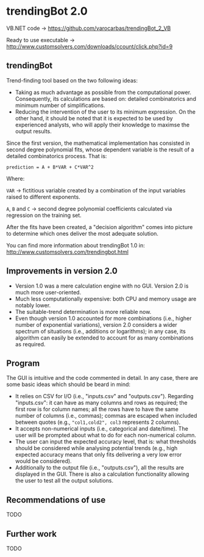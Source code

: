 trendingBot 2.0
===============


VB.NET code -> https://github.com/varocarbas/trendingBot_2_VB

Ready to use executable -> http://www.customsolvers.com/downloads/ccount/click.php?id=9

trendingBot
-----------

Trend-finding tool based on the two following ideas:
* Taking as much advantage as possible from the computational power. Consequently, its calculations are based on: detailed combinatorics and minimum number of simplifications.
* Reducing the intervention of the user to its minimum expression. On the other hand, it should be noted that it is expected to be used by experienced analysts, who will apply their knowledge to maximse the output results.

Since the first version, the mathematical implementation has consisted in second degree polynomial fits, whose dependent variable is the result of a detailed combinatorics process. That is: 

`prediction = A + B*VAR + C*VAR^2`

Where:

`VAR` -> fictitious variable created by a combination of the input variables raised to different exponents.

`A`, `B` and `C` -> second degree polynomial coefficients calculated via regression on the training set.


After the fits have been created, a "decision algorithm" comes into picture to determine which ones deliver the most adequate solution. 

You can find more information about trendingBot 1.0 in: http://www.customsolvers.com/trendingbot.html


Improvements in version 2.0
---------------------------

* Version 1.0 was a mere calculation engine with no GUI. Version 2.0 is much more user-oriented.
* Much less computationally expensive: both CPU and memory usage are notably lower.
* The suitable-trend determination is more reliable now.
* Even though version 1.0 accounted for more combinations (i.e., higher number of exponential variations), version 2.0 considers a wider spectrum of situations (i.e., additions or logarithms); in any case, its algorithm can easily be extended to account for as many combinations as required.


Program
-------

The GUI is intuitive and the code commented in detail. In any case, there are some basic ideas which should be beard in mind:

* It relies on CSV for I/O (i.e., "inputs.csv" and "outputs.csv"). Regarding "inputs.csv": it can have as many columns and rows as required; the first row is for column names; all the rows have to have the same number of columns (i.e., commas); commas are escaped when included between quotes (e.g., `"col1,cold2", col3` represents 2 columns).
* It accepts non-numerical inputs (i.e., categorical and date/time). The user will be prompted about what to do for each non-numerical column.
* The user can input the expected accuracy level, that is: what thresholds should be considered while analysing potential trends (e.g., high expected accuracy means that only fits delivering a very low error would be considered).
* Additionally to the output file (i.e., "outputs.csv"), all the results are displayed in the GUI. There is also a calculation functionality allowing the user to test all the output solutions.


Recommendations of use
----------------------

TODO


Further work
------------

TODO
